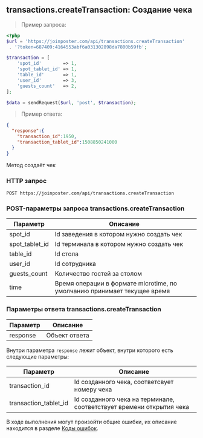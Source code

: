 ## transactions.createTransaction: Создание чека

> Пример запроса:

```php
<?php
$url = 'https://joinposter.com/api/transactions.createTransaction'
 . '?token=687409:4164553abf6a031302898da7800b59fb';

$transaction = [
    'spot_id'        => 1,
    'spot_tablet_id' => 1,
    'table_id'       => 1,
    'user_id'        => 3,
    'guests_count'   => 2,
];

$data = sendRequest($url, 'post', $transaction);
```

> Пример ответа:

```json
{  
  "response":{  
    "transaction_id":1950,
    "transaction_tablet_id":1508850241000
  }
}
```

Метод создаёт чек

### HTTP запрос

`POST https://joinposter.com/api/transactions.createTransaction`

### POST-параметры запроса transactions.createTransaction

Параметр | Описание
-------- | --------
spot_id | Id заведения в котором нужно создать чек
spot_tablet_id | Id терминала в котором нужно создать чек
table_id | Id стола
user_id | Id сотрудника
guests_count | Количество гостей за столом
time | Время операции в формате microtime, по умолчанию принимает текущее время

### Параметры ответа transactions.createTransaction

Параметр | Описание
-------- | --------
response | Объект ответа

Внутри параметра `response` лежит объект, внутри которого есть следующие параметры:

Параметр | Описание
-------- | --------
transaction_id | Id созданного чека, соответсвует номеру чека
transaction_tablet_id | Id созданного чека на терминале, соответствует времени открытия чека

В ходе выполнения могут произойти общие ошибки, их описание находится в разделе [Коды ошибок](/docs/v3/web/errors).
